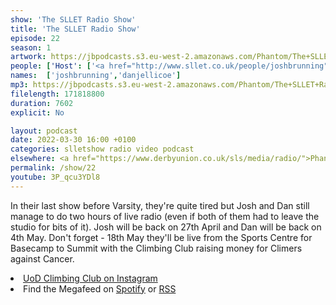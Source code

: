 ```yaml
---
show: 'The SLLET Radio Show'
title: 'The SLLET Radio Show'
episode: 22
season: 1
artwork: https://jbpodcasts.s3.eu-west-2.amazonaws.com/Phantom/The+SLLET+Radio+Show/2021-09-27+-+SLLET+radio+square.png
people: ['Host': ['<a href="http://www.sllet.co.uk/people/joshbrunning">Josh Brunning</a>','<a href="http://www.sllet.co.uk/people/danjellicoe">Dan Jellicoe</a>']]
names:  ['joshbrunning','danjellicoe']
mp3: https://jbpodcasts.s3.eu-west-2.amazonaws.com/Phantom/The+SLLET+Radio+Show/2022-03-30+-+22.mp3
filelength: 171818800
duration: 7602
explicit: No

layout: podcast
date: 2022-03-30 16:00 +0100
categories: slletshow radio video podcast
elsewhere: <a href="https://www.derbyunion.co.uk/sls/media/radio/">Phantom Media</a>
permalink: /show/22
youtube: 3P_qcu3YDl8
---
```


In their last show before Varsity, they're quite tired but Josh and Dan still manage to do two hours of live radio (even if both of them had to leave the studio for bits of it). Josh will be back on 27th April and Dan will be back on 4th May. Don't forget - 18th May they'll be live from the Sports Centre for Basecamp to Summit with the Climbing Club raising money for Climers against Cancer.

<li><a href="https://www.instagram.com/uodclimbing/">UoD Climbing Club on Instagram</a></li>
<li>Find the Megafeed on <a href="https://open.spotify.com/show/1WGc6YCF3UfAL7E62gHLAS?si=eff5901deb8d498e">Spotify</a> or <a href="https://anchor.fm/s/849e58ac/podcast/rss">RSS</a></li>
